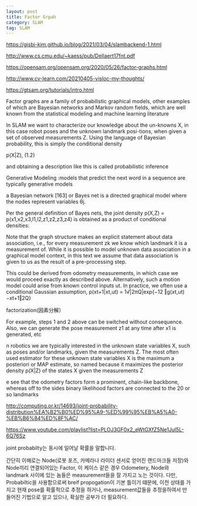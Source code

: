 ```yaml
---
layout: post
title: Factor Grpah
category: SLAM
tag: SLAM
---
```


https://gisbi-kim.github.io/blog/2021/03/04/slambackend-1.html

http://www.cs.cmu.edu/~kaess/pub/Dellaert17fnt.pdf

https://opensam.org/opensam.org/2020/05/26/factor-graphs.html

http://www.cv-learn.com/20210405-visloc-my-thoughts/

https://gtsam.org/tutorials/intro.html


Factor graphs are a family of probabilistic graphical models, other examples of which are Bayesian networks and Markov random fields, which are well known from the statistical modeling and machine learning literature

In SLAM we want to characterize our knowledge about the un-knowns X, in this case robot poses and the unknown landmark posi-tions, when given a set of observed measurements Z. Using the language of Bayesian probability, this is simply the conditional density

p(X|Z), (1.2)

and obtaining a description like this is called probabilistic inference


Generative Modeling :models that predict the next word in a sequence are typically generative models

a Bayesian network [163] or Bayes net is a directed graphical model where the nodes represent variables θj.

Per the general definition of Bayes nets, the joint density p(X,Z) = p(x1,x2,x3,l1,l2,z1,z2,z3,z4) is obtained as a
product of conditional densities:


Note that the graph structure makes an explicit statement about data association, i.e., for every measurement zk we know which landmark it is a measurement of. While it is possible to model unknown data association in a graphical model context, in this text we assume that data association is given to us as the result of a pre-processing step.

This could be derived from odometry measurements, in which case we would proceed exactly as described above.
Alternatively, such a motion model could arise from known control inputs ut. In practice, we often use a conditional Gaussian assumption,
p(xt+1|xt,ut) = 1√|2πQ|exp{−12 ‖g(xt,ut) −xt+1‖2Q}


factorization(因素分解）

For example, steps 1 and 2 above can be switched without consequence. Also, we can generate the pose measurement z1 at any time after x1 is generated, etc


n robotics we are typically interested in the unknown state variables X, such as poses and/or landmarks, given the measurements Z. The most often used estimator for these unknown state variables X is the maximum a posteriori or MAP estimate, so named because it maximizes the posterior density p(X|Z) of the states X given the measurements Z


e see that the odometry factors form a prominent, chain-like backbone, whereas off to the sides binary likelihood factors are connected to the 20 or so landmarks

http://computing.or.kr/14693/joint-probability-distribution%EA%B2%B0%ED%95%A9-%ED%99%95%EB%A5%A0-%EB%B6%84%ED%8F%AC/

https://www.youtube.com/playlist?list=PLOJ3GF0x2_eWtGXfZ5Ne1Jul5L-6Q76Sz


joint probabilty는 동시에 일어날 확률을 말합니다.

간단히 이해로는 Node(로봇 포즈, 카메라나 라이더 센서로 얻어진 랜드마크들 저장)와 Node끼리 연결되어있는 Factor, 이 케이스 같은 경우 Odometery, Node와 landmark 사이에 있는 놈들은 measurement들을 잘 가지고 노는 것이다. 다만, Probabiltic을 사용함으로써 breif propogation이 기본 틀이기 떄문에, 이전 상태를 가지고 현재 pose를 확률적으로 추정을 하거나, measurement값들을 추정을하여서 만들어진 기법으로 알고 있으나, 확실한 공부가 더 필요하다.

